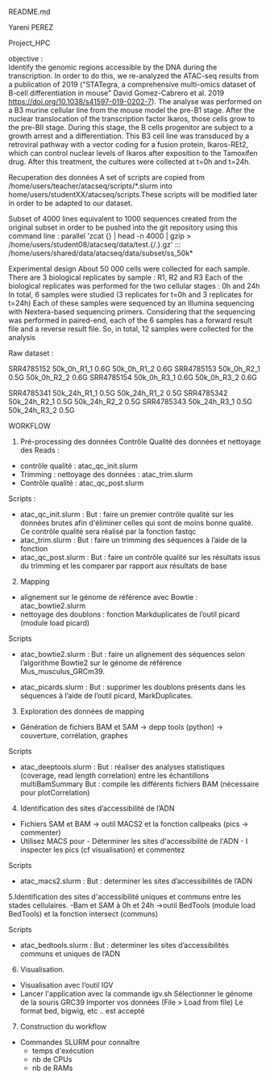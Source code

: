 README.md

Yareni PEREZ 

Project_HPC 

objective :  
Identify the genomic regions accessible by the DNA during the transcription. In order to do this, we re-analyzed the ATAC-seq results from 
a publication of 2019 ("STATegra, a comprehensive multi-omics dataset of B-cell differentiation in mouse" David Gomez-Cabrero et al. 2019 https://doi.org/10.1038/s41597-019-0202-7).
The analyse was performed on a B3 murine cellular line from the mouse model the pre-B1 stage. After the nuclear translocation of the transcription factor Ikaros, those cells grow to the pre-BII stage. During this stage, the B cells progenitor are subject to a growth arrest and a differentiation. This B3 cell line was transduced by a retroviral pathway with a vector coding for a fusion protein, Ikaros-REt2, which can control nuclear levels of Ikaros after exposition to the Tamoxifen drug. After this treatment, the cultures were collected at t=0h and t=24h.


Recuperation des données 
A set of scripts are copied from /home/users/teacher/atacseq/scripts/*.slurm  into home/users/studentXX/atacseq/scripts.These scripts will be modified later in order to be adapted to our dataset.


Subset of 4000 lines equivalent to 1000 sequences created from the original subset in order to be pushed into the git repository using this command line :
parallel 'zcat {} | head -n 4000 | gzip >
/home/users/student08/atacseq/data/test.{/.}.gz' :::
/home/users/shared/data/atacseq/data/subset/ss_50k*

Experimental design
About 50 000 cells were collected for each sample. There are 3 biological replicates by sample : R1, R2 and R3 Each of the biological replicates was performed for the two cellular stages : 0h and 24h In total, 
6 samples were studied (3 replicates for t=0h and 3 replicates for t=24h)
Each of these samples were sequenced by an Illumina sequencing with Nextera-based sequencing primers. Considering that the sequencing was performed in paired-end, each of the 6 samples has a forward result file and a reverse result file. So, in total, 12 samples were collected for the analysis

Raw dataset :

SRR4785152    50k_0h_R1_1     0.6G    50k_0h_R1_2     0.6G
SRR4785153    50k_0h_R2_1     0.5G    50k_0h_R2_2     0.6G
SRR4785154    50k_0h_R3_1     0.6G    50k_0h_R3_2     0.6G

SRR4785341    50k_24h_R1_1    0.5G    50k_24h_R1_2    0.5G
SRR4785342    50k_24h_R2_1    0.5G    50k_24h_R2_2    0.5G
SRR4785343    50k_24h_R3_1    0.5G    50k_24h_R3_2    0.5G

WORKFLOW 
1. Pré-processing des données  Contrôle Qualité des données et nettoyage des Reads :
- contrôle qualité : atac_qc_init.slurm
- Trimming : nettoyage des données : atac_trim.slurm
- Contrôle qualité : atac_qc_post.slurm

Scripts : 
* atac_qc_init.slurm :
	But : faire un premier contrôle qualité sur les données brutes afin d'éliminer celles qui sont de moins bonne qualité. Ce contrôle qualité sera réalisé par la fonction fastqc
* atac_trim.slurm :
	But : faire un trimming des séquences à l’aide de la fonction
* atac_qc_post.slurm :
	But : faire un contrôle qualité sur les résultats issus du trimming et les comparer par rapport aux résultats de base

2. Mapping 
- alignement sur le génome de référence avec Bowtie : atac_bowtie2.slurm
- nettoyage des doublons : fonction Markduplicates de l’outil picard (module load picard)

Scripts
* atac_bowtie2.slurm :
        But : faire un alignement des séquences selon l’algorithme Bowtie2 sur le génome de référence Mus_musculus_GRCm39.

* atac_picards.slurm : 
        But : supprimer les doublons présents dans les séquences à l’aide de l’outil picard, MarkDuplicates.

3. Exploration des données de mapping 
- Génération de fichiers BAM et SAM → depp tools (python) → couverture, corrélation, graphes 

Scripts
* atac_deeptools.slurm :
	But : réaliser des analyses statistiques (coverage, read length correlation) entre les échantillons multiBamSummary
	But : compile les différents fichiers BAM (nécessaire pour plotCorrelation)

4. Identification des sites d’accessibilité de l’ADN 
- Fichiers SAM et BAM → outil MACS2 et la fonction callpeaks (pics → commenter) 
- Utilisez MACS pour - Déterminer les sites d'accessibilité de l'ADN - I	inspecter les pics (cf visualisation) et commentez

Scripts 
* atac_macs2.slurm :
	But : determiner les sites d’accessibilités de l’ADN

5.Identification des sites d'accessibilité uniques et communs entre les stades cellulaires.
-Bam et SAM à 0h et 24h →outil BedTools (module load BedTools) et la fonction intersect (communs)

Scripts
* atac_bedtools.slurm :
	But : determiner les sites d’accessibilités communs et uniques de l’ADN


6. Visualisation. 
- Visualisation avec l’outil IGV 	 	 	 	
- Lancer l'application avec la commande igv.sh Sélectionner le génome de la souris GRC39 Importer vos données (File > Load from file) Le format bed, bigwig, etc .. est accepté

7. Construction du workflow
- Commandes SLURM pour connaître 
	- temps d'exécution
	- nb de CPUs
	- nb de RAMs


